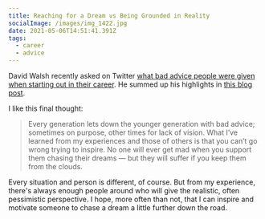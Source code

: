 ```yaml
---
title: Reaching for a Dream vs Being Grounded in Reality
socialImage: /images/img_1422.jpg
date: 2021-05-06T14:51:41.391Z
tags:
  - career
  - advice
---
```

David Walsh recently asked on Twitter [what bad advice people were given when starting out in their career](https://twitter.com/davidwalshblog/status/1389619196351459339). He summed up his highlights in [this blog post](https://davidwalsh.name/not-all-advice-is-good-advice).

I like this final thought:

> Every generation lets down the younger generation with bad advice; sometimes on purpose, other times for lack of vision. What I’ve learned from my experiences and those of others is that you can’t go wrong trying to inspire. No one will ever get mad when you support them chasing their dreams — but they will suffer if you keep them from the clouds.

Every situation and person is different, of course. But from my experience, there's always enough people around who will give the realistic, often pessimistic perspective. I hope, more often than not, that I can inspire and motivate someone to chase a dream a little further down the road.